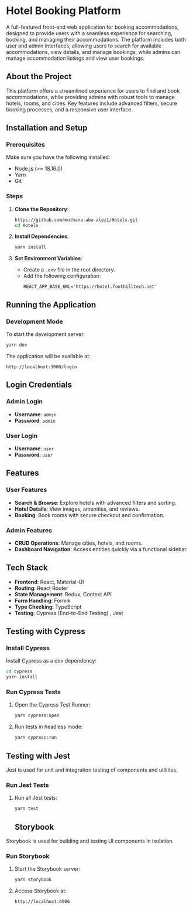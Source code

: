 # Hotel Booking Platform

A full-featured front-end web application for booking accommodations, designed to provide users with a seamless experience for searching, booking, and managing their accommodations. The platform includes both user and admin interfaces, allowing users to search for available accommodations, view details, and manage bookings, while admins can manage accommodation listings and view user bookings.
## About the Project
This platform offers a streamlined experience for users to find and book accommodations, while providing admins with robust tools to manage hotels, rooms, and cities. Key features include advanced filters, secure booking processes, and a responsive user interface.

## Installation and Setup

### Prerequisites
Make sure you have the following installed:
- Node.js (>= 18.16.0)
- Yarn
- Git

### Steps

1. **Clone the Repository**:
   ```bash
   https://github.com/muthana-abo-alez1/Hotels.git
   cd Hotels
   ```

2. **Install Dependencies**:
   ```bash
   yarn install
   ```

3. **Set Environment Variables**:
   - Create a `.env` file in the root directory.
   - Add the following configuration:
     ```
     REACT_APP_BASE_URL='https://hotel.foothilltech.net'
     ```

## Running the Application

### Development Mode
To start the development server:
```bash
yarn dev
```

The application will be available at:
```
http://localhost:3000/login
```

## Login Credentials

### Admin Login
- **Username**: `admin`
- **Password**: `admin`

### User Login
- **Username**: `user`
- **Password**: `user`

## Features

### User Features
- **Search & Browse**: Explore hotels with advanced filters and sorting.
- **Hotel Details**: View images, amenities, and reviews.
- **Booking**: Book rooms with secure checkout and confirmation.

### Admin Features
- **CRUD Operations**: Manage cities, hotels, and rooms.
- **Dashboard Navigation**: Access entities quickly via a functional sidebar.

## Tech Stack
- **Frontend**: React, Material-UI
- **Routing**: React Router
- **State Management**: Redux, Context API
- **Form Handling**: Formik
- **Type Checking**: TypeScript
- **Testing**: Cypress (End-to-End Testing) , Jest

## Testing with Cypress

### Install Cypress
Install Cypress as a dev dependency:
```bash
cd cypress 
yarn install
```

### Run Cypress Tests
1. Open the Cypress Test Runner:
   ```bash
   yarn cypress:open
   ```
2. Run tests in headless mode:
   ```bash
   yarn cypress:run
   ```
## Testing with Jest

Jest is used for unit and integration testing of components and utilities.

### Run Jest Tests
1. Run all Jest tests:
   ```bash
   yarn test
   ```

   ## Storybook

Storybook is used for building and testing UI components in isolation.

### Run Storybook
1. Start the Storybook server:
   ```bash
   yarn storybook
   ```

2. Access Storybook at:
   ```
   http://localhost:6006
   ```
